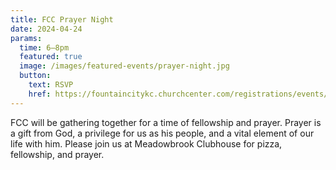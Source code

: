 ```yaml
---
title: FCC Prayer Night
date: 2024-04-24
params:
  time: 6–8pm
  featured: true
  image: /images/featured-events/prayer-night.jpg
  button:
    text: RSVP
    href: https://fountaincitykc.churchcenter.com/registrations/events/2237210
---
```


FCC will be gathering together for a time of fellowship and prayer. Prayer is a gift from God, a privilege for us as his people, and a vital element of our life with him. Please join us at Meadowbrook Clubhouse for pizza, fellowship, and prayer.

<!--more-->
